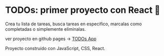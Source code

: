 # TODOs: primer proyecto con React 💚

Crea tu lista de tareas, busca tareas en especifico, marcalas como completadas o simplemente eliminalas.

ver proyecto en github pages -> [TODOs App](https://csrehel.github.io/TODOs/)

Proyecto construido con JavaScript, CSS, React.



